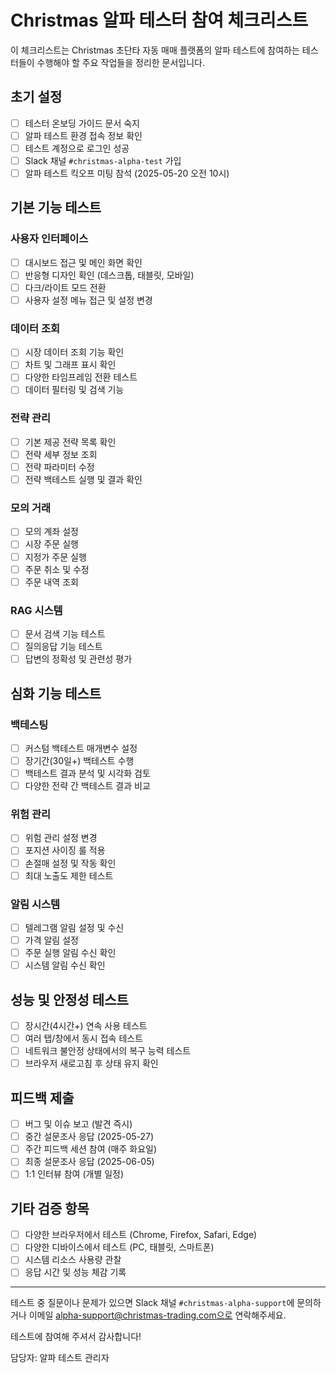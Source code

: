 # Christmas 알파 테스터 참여 체크리스트

이 체크리스트는 Christmas 초단타 자동 매매 플랫폼의 알파 테스트에 참여하는 테스터들이 수행해야 할 주요 작업들을 정리한 문서입니다.

## 초기 설정

- [ ] 테스터 온보딩 가이드 문서 숙지
- [ ] 알파 테스트 환경 접속 정보 확인
- [ ] 테스트 계정으로 로그인 성공
- [ ] Slack 채널 `#christmas-alpha-test` 가입
- [ ] 알파 테스트 킥오프 미팅 참석 (2025-05-20 오전 10시)

## 기본 기능 테스트

### 사용자 인터페이스
- [ ] 대시보드 접근 및 메인 화면 확인
- [ ] 반응형 디자인 확인 (데스크톱, 태블릿, 모바일)
- [ ] 다크/라이트 모드 전환 
- [ ] 사용자 설정 메뉴 접근 및 설정 변경

### 데이터 조회
- [ ] 시장 데이터 조회 기능 확인
- [ ] 차트 및 그래프 표시 확인
- [ ] 다양한 타임프레임 전환 테스트
- [ ] 데이터 필터링 및 검색 기능

### 전략 관리
- [ ] 기본 제공 전략 목록 확인
- [ ] 전략 세부 정보 조회
- [ ] 전략 파라미터 수정
- [ ] 전략 백테스트 실행 및 결과 확인

### 모의 거래
- [ ] 모의 계좌 설정
- [ ] 시장 주문 실행
- [ ] 지정가 주문 실행
- [ ] 주문 취소 및 수정
- [ ] 주문 내역 조회

### RAG 시스템
- [ ] 문서 검색 기능 테스트
- [ ] 질의응답 기능 테스트
- [ ] 답변의 정확성 및 관련성 평가

## 심화 기능 테스트

### 백테스팅
- [ ] 커스텀 백테스트 매개변수 설정
- [ ] 장기간(30일+) 백테스트 수행
- [ ] 백테스트 결과 분석 및 시각화 검토
- [ ] 다양한 전략 간 백테스트 결과 비교

### 위험 관리
- [ ] 위험 관리 설정 변경
- [ ] 포지션 사이징 룰 적용
- [ ] 손절매 설정 및 작동 확인
- [ ] 최대 노출도 제한 테스트

### 알림 시스템
- [ ] 텔레그램 알림 설정 및 수신
- [ ] 가격 알림 설정
- [ ] 주문 실행 알림 수신 확인
- [ ] 시스템 알림 수신 확인

## 성능 및 안정성 테스트

- [ ] 장시간(4시간+) 연속 사용 테스트
- [ ] 여러 탭/창에서 동시 접속 테스트
- [ ] 네트워크 불안정 상태에서의 복구 능력 테스트
- [ ] 브라우저 새로고침 후 상태 유지 확인

## 피드백 제출

- [ ] 버그 및 이슈 보고 (발견 즉시)
- [ ] 중간 설문조사 응답 (2025-05-27)
- [ ] 주간 피드백 세션 참여 (매주 화요일)
- [ ] 최종 설문조사 응답 (2025-06-05)
- [ ] 1:1 인터뷰 참여 (개별 일정)

## 기타 검증 항목

- [ ] 다양한 브라우저에서 테스트 (Chrome, Firefox, Safari, Edge)
- [ ] 다양한 디바이스에서 테스트 (PC, 태블릿, 스마트폰)
- [ ] 시스템 리소스 사용량 관찰
- [ ] 응답 시간 및 성능 체감 기록

---

테스트 중 질문이나 문제가 있으면 Slack 채널 `#christmas-alpha-support`에 문의하거나 이메일 alpha-support@christmas-trading.com으로 연락해주세요.

테스트에 참여해 주셔서 감사합니다!

담당자: 알파 테스트 관리자 